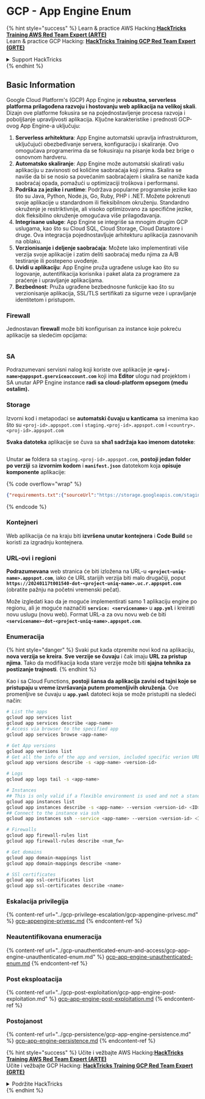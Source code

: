 # GCP - App Engine Enum

{% hint style="success" %}
Learn & practice AWS Hacking:<img src="../../../.gitbook/assets/image (1).png" alt="" data-size="line">[**HackTricks Training AWS Red Team Expert (ARTE)**](https://training.hacktricks.xyz/courses/arte)<img src="../../../.gitbook/assets/image (1).png" alt="" data-size="line">\
Learn & practice GCP Hacking: <img src="../../../.gitbook/assets/image (2).png" alt="" data-size="line">[**HackTricks Training GCP Red Team Expert (GRTE)**<img src="../../../.gitbook/assets/image (2).png" alt="" data-size="line">](https://training.hacktricks.xyz/courses/grte)

<details>

<summary>Support HackTricks</summary>

* Check the [**subscription plans**](https://github.com/sponsors/carlospolop)!
* **Join the** 💬 [**Discord group**](https://discord.gg/hRep4RUj7f) or the [**telegram group**](https://t.me/peass) or **follow** us on **Twitter** 🐦 [**@hacktricks\_live**](https://twitter.com/hacktricks\_live)**.**
* **Share hacking tricks by submitting PRs to the** [**HackTricks**](https://github.com/carlospolop/hacktricks) and [**HackTricks Cloud**](https://github.com/carlospolop/hacktricks-cloud) github repos.

</details>
{% endhint %}

## Basic Information <a href="#reviewing-app-engine-configurations" id="reviewing-app-engine-configurations"></a>

Google Cloud Platform's (GCP) App Engine je **robustna, serverless platforma prilagođena razvoju i hostovanju web aplikacija na velikoj skali**. Dizajn ove platforme fokusira se na pojednostavljenje procesa razvoja i poboljšanje upravljivosti aplikacija. Ključne karakteristike i prednosti GCP-ovog App Engine-a uključuju:

1. **Serverless arhitektura**: App Engine automatski upravlja infrastrukturom, uključujući obezbeđivanje servera, konfiguraciju i skaliranje. Ovo omogućava programerima da se fokusiraju na pisanje koda bez brige o osnovnom hardveru.
2. **Automatsko skaliranje**: App Engine može automatski skalirati vašu aplikaciju u zavisnosti od količine saobraćaja koji prima. Skalira se naviše da bi se nosio sa povećanim saobraćajem i skalira se naniže kada saobraćaj opada, pomažući u optimizaciji troškova i performansi.
3. **Podrška za jezike i runtime**: Podržava popularne programske jezike kao što su Java, Python, Node.js, Go, Ruby, PHP i .NET. Možete pokrenuti svoje aplikacije u standardnom ili fleksibilnom okruženju. Standardno okruženje je restriktivnije, ali visoko optimizovano za specifične jezike, dok fleksibilno okruženje omogućava više prilagođavanja.
4. **Integrisane usluge**: App Engine se integriše sa mnogim drugim GCP uslugama, kao što su Cloud SQL, Cloud Storage, Cloud Datastore i druge. Ova integracija pojednostavljuje arhitekturu aplikacija zasnovanih na oblaku.
5. **Verzionisanje i deljenje saobraćaja**: Možete lako implementirati više verzija svoje aplikacije i zatim deliti saobraćaj među njima za A/B testiranje ili postepeno uvođenje.
6. **Uvidi u aplikaciju**: App Engine pruža ugrađene usluge kao što su logovanje, autentifikacija korisnika i paket alata za programere za praćenje i upravljanje aplikacijama.
7. **Bezbednost**: Pruža ugrađene bezbednosne funkcije kao što su verzionisanje aplikacija, SSL/TLS sertifikati za sigurne veze i upravljanje identitetom i pristupom.

### Firewall

Jednostavan **firewall** može biti konfigurisan za instance koje pokreću aplikacije sa sledećim opcijama:

<figure><img src="../../../.gitbook/assets/image (246).png" alt=""><figcaption></figcaption></figure>

### SA

Podrazumevani servisni nalog koji koriste ove aplikacije je **`<proj-name>@appspot.gserviceaccount.com`** koji ima **Editor** ulogu nad projektom i SA unutar APP Engine instance **radi sa cloud-platform opsegom (među ostalim).**

### Storage

Izvorni kod i metapodaci se **automatski čuvaju u kanticama** sa imenima kao što su `<proj-id>.appspot.com` i `staging.<proj-id>.appspot.com` i `<country>.<proj-id>.appspot.com`

**Svaka datoteka** aplikacije se čuva sa **sha1 sadržaja kao imenom datoteke**:

<figure><img src="../../../.gitbook/assets/image (82).png" alt=""><figcaption></figcaption></figure>

Unutar **`ae`** foldera sa `staging.<proj-id>.appspot.com`, **postoji jedan folder po verziji** sa **izvornim kodom** i **`manifest.json`** datotekom koja **opisuje komponente** aplikacije:

{% code overflow="wrap" %}
```json
{"requirements.txt":{"sourceUrl":"https://storage.googleapis.com/staging.onboarding-host-98efbf97812843.appspot.com/a270eedcbe2672c841251022b7105d340129d108","sha1Sum":"a270eedc_be2672c8_41251022_b7105d34_0129d108"},"main_test.py":{"sourceUrl":"https://storage.googleapis.com/staging.onboarding-host-98efbf97812843.appspot.com/0ca32fd70c953af94d02d8a36679153881943f32","sha1Sum":"0ca32fd7_0c953af9_4d02d8a ...
```
{% endcode %}

### Kontejneri

Web aplikacija će na kraju biti **izvršena unutar kontejnera** i **Code Build** se koristi za izgradnju kontejnera.

### URL-ovi i regioni

**Podrazumevana** web stranica će biti izložena na URL-u **`<project-uniq-name>.appspot.com`**, iako će URL starijih verzija biti malo drugačiji, poput **`https://20240117t001540-dot-<project-uniq-name>.uc.r.appspot.com`** (obratite pažnju na početni vremenski pečat).

Može izgledati kao da je moguće implementirati samo 1 aplikaciju engine po regionu, ali je moguće naznačiti **`service: <servicename>`** u **`app.yml`** i kreirati novu uslugu (novu web). Format URL-a za ovu novu web će biti **`<servicename>-dot-<project-uniq-name>.appspot.com`**.

### Enumeracija

{% hint style="danger" %}
Svaki put kada otpremite novi kod na aplikaciju, **nova verzija se kreira**. **Sve verzije se čuvaju** i čak imaju **URL za pristup njima**. Tako da modifikacija koda stare verzije može biti **sjajna tehnika za postizanje trajnosti**.
{% endhint %}

Kao i sa Cloud Functions, **postoji šansa da aplikacija zavisi od tajni koje se pristupaju u vreme izvršavanja putem promenljivih okruženja**. Ove promenljive se čuvaju u **`app.yaml`** datoteci koja se može pristupiti na sledeći način:
```bash
# List the apps
gcloud app services list
gcloud app services describe <app-name>
# Access via browser to the specified app
gcloud app services browse <app-name>

# Get App versions
gcloud app versions list
# Get all the info of the app and version, included specific verion URL and the env
gcloud app versions describe -s <app-name> <version-id>

# Logs
gcloud app logs tail -s <app-name>

# Instances
## This is only valid if a flexible environment is used and not a standard one
gcloud app instances list
gcloud app instances describe -s <app-name> --version <version-id> <ID>
## Connect to the instance via ssh
gcloud app instances ssh --service <app-name> --version <version-id> <ID>

# Firewalls
gcloud app firewall-rules list
gcloud app firewall-rules describe <num_fw>

# Get domains
gcloud app domain-mappings list
gcloud app domain-mappings describe <name>

# SSl certificates
gcloud app ssl-certificates list
gcloud app ssl-certificates describe <name>
```
### Eskalacija privilegija

{% content-ref url="../gcp-privilege-escalation/gcp-appengine-privesc.md" %}
[gcp-appengine-privesc.md](../gcp-privilege-escalation/gcp-appengine-privesc.md)
{% endcontent-ref %}

### Neautentifikovana enumeracija

{% content-ref url="../gcp-unauthenticated-enum-and-access/gcp-app-engine-unauthenticated-enum.md" %}
[gcp-app-engine-unauthenticated-enum.md](../gcp-unauthenticated-enum-and-access/gcp-app-engine-unauthenticated-enum.md)
{% endcontent-ref %}

### Post eksploatacija

{% content-ref url="../gcp-post-exploitation/gcp-app-engine-post-exploitation.md" %}
[gcp-app-engine-post-exploitation.md](../gcp-post-exploitation/gcp-app-engine-post-exploitation.md)
{% endcontent-ref %}

### Postojanost

{% content-ref url="../gcp-persistence/gcp-app-engine-persistence.md" %}
[gcp-app-engine-persistence.md](../gcp-persistence/gcp-app-engine-persistence.md)
{% endcontent-ref %}

{% hint style="success" %}
Učite i vežbajte AWS Hacking:<img src="../../../.gitbook/assets/image (1).png" alt="" data-size="line">[**HackTricks Training AWS Red Team Expert (ARTE)**](https://training.hacktricks.xyz/courses/arte)<img src="../../../.gitbook/assets/image (1).png" alt="" data-size="line">\
Učite i vežbajte GCP Hacking: <img src="../../../.gitbook/assets/image (2).png" alt="" data-size="line">[**HackTricks Training GCP Red Team Expert (GRTE)**<img src="../../../.gitbook/assets/image (2).png" alt="" data-size="line">](https://training.hacktricks.xyz/courses/grte)

<details>

<summary>Podržite HackTricks</summary>

* Proverite [**planove pretplate**](https://github.com/sponsors/carlospolop)!
* **Pridružite se** 💬 [**Discord grupi**](https://discord.gg/hRep4RUj7f) ili [**telegram grupi**](https://t.me/peass) ili **pratite** nas na **Twitteru** 🐦 [**@hacktricks\_live**](https://twitter.com/hacktricks\_live)**.**
* **Podelite hakerske trikove slanjem PR-ova na** [**HackTricks**](https://github.com/carlospolop/hacktricks) i [**HackTricks Cloud**](https://github.com/carlospolop/hacktricks-cloud) github repozitorijume.

</details>
{% endhint %}
